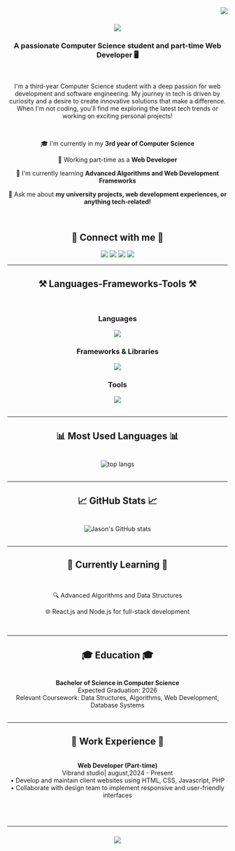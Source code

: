 <img align="right" src="https://visitor-badge.laobi.icu/badge?page_id=jasonboulos.jasonboulos" />

<h1 align="center">
    <img src="https://readme-typing-svg.herokuapp.com/?font=Righteous&size=35&center=true&vCenter=true&width=500&height=70&duration=4000&lines=Hi+There!+👋;+I'm+Jason+Boulos!;" />
</h1>

<h3 align="center">A passionate Computer Science student and part-time Web Developer 🖥️</h3>

<br/>

<p align="center">
  I'm a third-year Computer Science student with a deep passion for web development and software engineering. My journey in tech is driven by curiosity and a desire to create innovative solutions that make a difference. When I'm not coding, you'll find me exploring the latest tech trends or working on exciting personal projects!
</p>

<br/>

<div align="center">
 
 🎓 I'm currently in my **3rd year of Computer Science**
 
 💼 Working part-time as a **Web Developer**
 
 🌱 I'm currently learning **Advanced Algorithms and Web Development Frameworks**

 💬 Ask me about **my university projects, web development experiences, or anything tech-related!**

 </div>
 
 <br>

<h2 align="center">🔗 Connect with me 🔗</h2>
<p align="center">
  <a href="mailto:jason.boulos@example.com"><img src="https://img.shields.io/badge/Gmail-333333?style=for-the-badge&logo=gmail&logoColor=red" /></a>
  <a href="https://linkedin.com/in/jasonboulos" target="_blank"><img src="https://img.shields.io/badge/LinkedIn-0077B5?style=for-the-badge&logo=linkedin&logoColor=white" /></a>
  <a href="https://jasonboulos.github.io" target="_blank"><img src="https://img.shields.io/badge/Portfolio-FF5722?style=for-the-badge&logo=todoist&logoColor=white" /></a>
  <a href="https://github.com/jasonboulos" target="_blank"><img src="https://img.shields.io/badge/GitHub-100000?style=for-the-badge&logo=github&logoColor=white" /></a>
</p>

<hr/>

<h2 align="center">⚒️ Languages-Frameworks-Tools ⚒️</h2>
<br/>
<div align="center">
    <h3>Languages</h3>
    <img src="https://skillicons.dev/icons?i=html,css,javascript,php,python,cs" /><br>
    <h3>Frameworks & Libraries</h3>
    <img src="https://skillicons.dev/icons?i=bootstrap,jquery" /><br>
    <h3>Tools</h3>
    <img src="https://skillicons.dev/icons?i=github,vscode,visualstudio,mysql" />
</div>

<br/>
<hr/>

<h2 align="center">📊 Most Used Languages 📊</h2>
<br>
<div align="center">
  <img src="https://github-readme-stats.vercel.app/api/top-langs/?username=jasonboulos&layout=compact&theme=vision-friendly-dark" alt="top langs" />
</div>

<br/>
<hr/>

<h2 align="center">📈 GitHub Stats 📈</h2>
<br>
<div align="center">
  <img src="https://github-readme-stats.vercel.app/api?username=jasonboulos&show_icons=true&theme=vision-friendly-dark" alt="Jason's GitHub stats" />
</div>

<br/>
<hr/>

<h2 align="center">🌱 Currently Learning 🌱</h2>
<br>
<div align="center">
  <p>🔍 Advanced Algorithms and Data Structures</p>
  <p>🌐 React.js and Node.js for full-stack development</p>
</div>

<br/>
<hr/>

<h2 align="center">🎓 Education 🎓</h2>
<br>
<div align="center">
  <strong>Bachelor of Science in Computer Science</strong>
  <br>
  Expected Graduation: 2026
  <br>
  Relevant Coursework: Data Structures, Algorithms, Web Development, Database Systems
</div>

<br/>
<hr/>

<h2 align="center">💼 Work Experience 💼</h2>
<br>
<div align="center">
  <strong>Web Developer (Part-time)</strong>
  <br>
  Vibrand studio| august,2024 - Present
  <br>
  • Develop and maintain client websites using HTML, CSS, Javascript, PHP
  <br>
  • Collaborate with design team to implement responsive and user-friendly interfaces
</div>

<br/><br/>
<hr/>

<h3 align="center">
    <img src="https://readme-typing-svg.herokuapp.com/?font=Righteous&size=25&center=true&vCenter=true&width=500&height=70&duration=4000&lines=Thanks+for+visiting!+✌️;+Let's+connect+on+LinkedIn!;Always+open+to+exciting+projects+:)">
</h3>

<br/>
